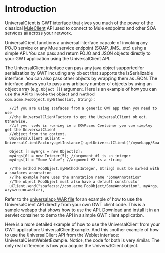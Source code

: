 # Introduction #

UniversalClient is GWT interface that gives you much of the power of the classical [MuleClient](http://mulesource.org) API used to connect to Mule endpoints and other SOA services all across your network.

UniversalClient functions a universal interface capable of invoking any POJO service or any Mule service endpoint (SOAP, JMS...etc) using a simple API. You can pass and return POJO and JSON objects directly to your GWT application using the UniversalClient API.

The UniversalClient interface can pass any java object supported for serialization by GWT including any object that supports the IsSerializable interface. You can also pass other objects by wrapping them as JSON. The interface allows you to pass any arbitrary number of objects by using an object array (e.g. `Object []`) argument. Here is an example of how you can use the API to invoke the object and method `com.acme.FooObject.myMethod(int, String)` :

```
  //If you are using soafaces from a generic GWT app then you need to use
  //the UniversalClientFactory to get the UniversalClient object. Otherwise,
  //if your code is running in a SOAFaces Container you can simpley get the UniversalClient
  //object from the context.
  UniversalClient uClient = UniversalClientFactory.getInstance().getUniversalClient("/mywebapp/SoafacesServlet");
  
  Object [] myArgs = new Object[2];
  myArgs[0] = new Integer(5); //argument #1 is an integer
  myArgs[1] = "Some Value"; //argument #2 is a string

  //The method FooObject.myMethod(Integer, String) must be marked with a soafaces annotation
  //The example here uses the annotation name "SomeAnnotation" 
  //The object FooObject must also have a default constructor
  uClient.send("soafaces://com.acme.FooObject/SomeAnnotation", myArgs, asyncPOJOHandler);
```

Refer to the [universalapp WAR file](http://soafaces.googlecode.com/files/universalapp-example-war-2.0.0.zip) for an example of how to use the UniversalClient API directly from your own GWT client code. This is a sample webapp that shows how to use the API. Download and install it in an servlet container to demo the API in a simple GWT client application.

Here is a more detailed example of how to use the UniversalClient from your GWT application: UniversalClientExample. And this another example of how to use the UniversalClient API from the Weblet interface: UniversalClientWebletExample. Notice, the code for both is very similar. The only real difference is how you acquire the UniversalClient object.